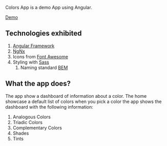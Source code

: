 
Colors App is a demo App using Angular. 

[Demo](https://fernandojerez.github.io/colors-ng/)

## Technologies exhibited

1.  [Angular Framework](https://angular.io/)
2.  [NgNx](https://ngrx.io/)
4.  Icons from [Font Awesome](https://fontawesome.com/)
5.  Styling with [Sass](https://sass-lang.com/) 
	1.  Naming standard [BEM](http://getbem.com/)

## What the app does?

The app show a dashboard of information about a color. The home showcase a default list of colors when you pick a color the app shows the dashboard with the following information:

1. Analogous Colors
2. Triadic Colors
3. Complementary Colors
4. Shades
5. Tints